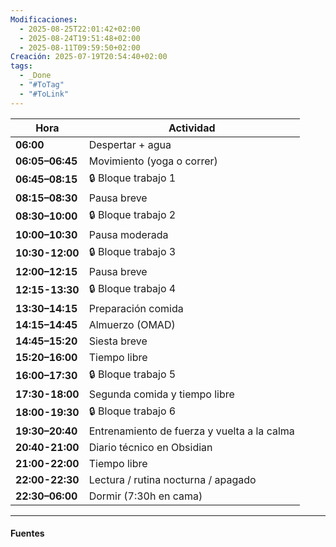 ```yaml
---
Modificaciones:
  - 2025-08-25T22:01:42+02:00
  - 2025-08-24T19:51:48+02:00
  - 2025-08-11T09:59:50+02:00
Creación: 2025-07-19T20:54:40+02:00
tags:
  - _Done
  - "#ToTag"
  - "#ToLink"
---
```


| Hora            | Actividad
| --------------- | ----------------------------------------
| **06:00**       | Despertar + agua
| **06:05–06:45** | Movimiento (yoga o correr)
| **06:45–08:15** | 🔒 Bloque trabajo 1
| **08:15–08:30** | Pausa breve
| **08:30–10:00** | 🔒 Bloque trabajo 2 
| **10:00–10:30** | Pausa moderada 
| **10:30-12:00** | 🔒 Bloque trabajo 3
| **12:00–12:15** | Pausa breve
| **12:15-13:30** | 🔒 Bloque trabajo 4
| **13:30–14:15** | Preparación comida
| **14:15–14:45** | Almuerzo (OMAD)
| **14:45–15:20** | Siesta breve
| **15:20–16:00** | Tiempo libre
| **16:00–17:30** | 🔒 Bloque trabajo 5
| **17:30-18:00** | Segunda comida y tiempo libre
| **18:00-19:30** | 🔒 Bloque trabajo 6
| **19:30–20:40** | Entrenamiento de fuerza y vuelta a la calma
| **20:40-21:00** | Diario técnico en Obsidian
| **21:00-22:00** | Tiempo libre
| **22:00-22:30** | Lectura / rutina nocturna / apagado
| **22:30–06:00** | Dormir (7:30h en cama)

---
#### Fuentes
